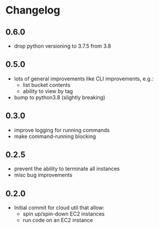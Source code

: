 # Changelog

## 0.6.0
- drop python versioning to 3.7.5 from 3.8

## 0.5.0
- lots of general improvements like CLI improvements, e.g.:
	- list bucket contents
	- ability to view by tag
- bump to python3.8 (slightly breaking)

## 0.3.0
- improve logging for running commands
- make command-running blocking

## 0.2.5
- prevent the ability to terminate all instances
- misc bug improvements

## 0.2.0
- Initial commit for cloud util that allow:
  - spin up/spin-down EC2 instances
  - run code on an EC2 instance
